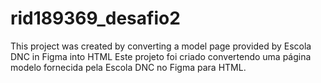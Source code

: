# rid189369_desafio2
This project was created by converting a model page provided by Escola DNC in Figma into HTML Este projeto foi criado convertendo uma página modelo fornecida pela Escola DNC no Figma para HTML.
